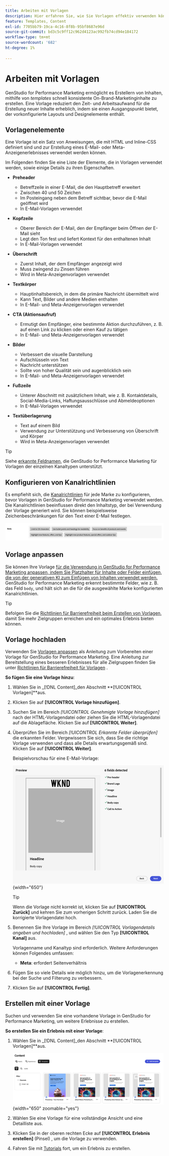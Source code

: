 ```yaml
---
title: Arbeiten mit Vorlagen
description: Hier erfahren Sie, wie Sie Vorlagen effektiv verwenden können, um Ihre kreativen Prozesse in Adobe GenStudio for Performance Marketing zu optimieren.
feature: Templates, Content
exl-id: 7705bb79-19ca-4c16-8f8b-95bf8687e96d
source-git-commit: bd3c5c9ff12c962d4123ac992fb74cd94e184172
workflow-type: tm+mt
source-wordcount: '682'
ht-degree: 1%

---
```


# Arbeiten mit Vorlagen

GenStudio for Performance Marketing ermöglicht es Erstellern von Inhalten, mithilfe von _templates_ schnell konsistente On-Brand-Marketinginhalte zu erstellen. Eine Vorlage reduziert den Zeit- und Arbeitsaufwand für die Erstellung neuer Inhalte erheblich, indem sie einen Ausgangspunkt bietet, der vorkonfigurierte Layouts und Designelemente enthält.

## Vorlagenelemente

Eine Vorlage ist ein Satz von Anweisungen, die mit HTML und Inline-CSS definiert sind und zur Erstellung eines E-Mail- oder Meta-Anzeigenerlebnisses verwendet werden können.

Im Folgenden finden Sie eine Liste der Elemente, die in Vorlagen verwendet werden, sowie einige Details zu ihren Eigenschaften.

- **Preheader**

   - Betreffzeile in einer E-Mail, die den Hauptbetreff erweitert
   - Zwischen 40 und 50 Zeichen
   - Im Posteingang neben dem Betreff sichtbar, bevor die E-Mail geöffnet wird
   - In E-Mail-Vorlagen verwendet

- **Kopfzeile**

   - Oberer Bereich der E-Mail, den der Empfänger beim Öffnen der E-Mail sieht
   - Legt den Ton fest und liefert Kontext für den enthaltenen Inhalt
   - In E-Mail-Vorlagen verwendet

- **Überschrift**

   - Zuerst Inhalt, der dem Empfänger angezeigt wird
   - Muss zwingend zu Zinsen führen
   - Wird in Meta-Anzeigenvorlagen verwendet

- **Textkörper**

   - Hauptinhaltsbereich, in dem die primäre Nachricht übermittelt wird
   - Kann Text, Bilder und andere Medien enthalten
   - In E-Mail- und Meta-Anzeigenvorlagen verwendet

- **CTA (Aktionsaufruf)**

   - Ermutigt den Empfänger, eine bestimmte Aktion durchzuführen, z. B. auf einen Link zu klicken oder einen Kauf zu tätigen
   - In E-Mail- und Meta-Anzeigenvorlagen verwendet

- **Bilder**

   - Verbessert die visuelle Darstellung
   - Aufschlüsseln von Text
   - Nachricht unterstützen
   - Sollte von hoher Qualität sein und augenblicklich sein
   - In E-Mail- und Meta-Anzeigenvorlagen verwendet

- **Fußzeile**

   - Unterer Abschnitt mit zusätzlichem Inhalt, wie z. B. Kontaktdetails, Social-Media-Links, Haftungsausschlüsse und Abmeldeoptionen
   - In E-Mail-Vorlagen verwendet

- **Textüberlagerung**

   - Text auf einem Bild
   - Verwendung zur Unterstützung und Verbesserung von Überschrift und Körper
   - Wird in Meta-Anzeigenvorlagen verwendet

>[!TIP]
>
>Siehe [erkannte Feldnamen](customize-template.md#recognized-field-names), die GenStudio for Performance Marketing für Vorlagen der einzelnen Kanaltypen unterstützt.

## Konfigurieren von Kanalrichtlinien

Es empfiehlt sich, die [Kanalrichtlinien](../guidelines/brands.md#channel-guidelines) für jede Marke zu konfigurieren, bevor Vorlagen in GenStudio for Performance Marketing verwendet werden. Die Kanalrichtlinien beeinflussen direkt den Inhaltstyp, der bei Verwendung der Vorlage generiert wird. Sie können beispielsweise Zeichenbeschränkungen für den Text einer E-Mail festlegen.

![Textkörperspezifikationen](/help/assets/channel-email-body.png)

## Vorlage anpassen

Sie können Ihre Vorlage [ für die Verwendung in GenStudio for Performance Marketing anpassen, indem Sie Platzhalter für Inhalte oder Felder einfügen, die von der generativen KI zum Einfügen von Inhalten verwendet werden. ](customize-template.md) GenStudio for Performance Marketing erkennt bestimmte Felder, wie z. B. das Feld `body`, und hält sich an die für die ausgewählte Marke konfigurierten Kanalrichtlinien.

>[!TIP]
>
>Befolgen Sie die [Richtlinien für Barrierefreiheit beim Erstellen von Vorlagen](accessibility-for-templates.md), damit Sie mehr Zielgruppen erreichen und ein optimales Erlebnis bieten können.

## Vorlage hochladen

Verwenden Sie [Vorlagen anpassen](customize-template.md) als Anleitung zum Vorbereiten einer Vorlage für GenStudio for Performance Marketing. Eine Anleitung zur Bereitstellung eines besseren Erlebnisses für alle Zielgruppen finden Sie unter [Richtlinien für Barrierefreiheit für Vorlagen](accessibility-for-templates.md) .

**So fügen Sie eine Vorlage hinzu**:

1. Wählen Sie in _[!DNL Content]_den Abschnitt **[!UICONTROL Vorlagen]**aus.

1. Klicken Sie auf **[!UICONTROL Vorlage hinzufügen]**.

1. Suchen Sie im Bereich _[!UICONTROL Genehmigte Vorlage hinzufügen]_ nach der HTML-Vorlagendatei oder ziehen Sie die HTML-Vorlagendatei auf die Ablagefläche. Klicken Sie auf **[!UICONTROL Weiter]**.

1. Überprüfen Sie im Bereich _[!UICONTROL Erkannte Felder überprüfen]_ die erkannten Felder. Vergewissern Sie sich, dass Sie die richtige Vorlage verwenden und dass alle Details erwartungsgemäß sind. Klicken Sie auf **[!UICONTROL Weiter]**.

   Beispielvorschau für eine E-Mail-Vorlage:

   ![Vorschau der erkannten Felder anzeigen](../../assets/template-detected-fields.png){width="650"}

   >[!TIP]
   >
   >Wenn die Vorlage nicht korrekt ist, klicken Sie auf **[!UICONTROL Zurück]** und kehren Sie zum vorherigen Schritt zurück. Laden Sie die korrigierte Vorlagendatei hoch.

1. Benennen Sie Ihre Vorlage im Bereich _[!UICONTROL Vorlagendetails angeben und hochladen]_ , und wählen Sie den Typ **[!UICONTROL Kanal]** aus.

   Vorlagenname und Kanaltyp sind erforderlich. Weitere Anforderungen können Folgendes umfassen:

   - **Meta**: erfordert Seitenverhältnis
   <!-- - **Display ads**: requires Dimensions -->

1. Fügen Sie so viele Details wie möglich hinzu, um die Vorlagenerkennung bei der Suche und Filterung zu verbessern.

1. Klicken Sie auf **[!UICONTROL Fertig]**.

## Erstellen mit einer Vorlage

Suchen und verwenden Sie eine vorhandene Vorlage in GenStudio for Performance Marketing, um weitere Erlebnisse zu erstellen.

**So erstellen Sie ein Erlebnis mit einer Vorlage**:

1. Wählen Sie in _[!DNL Content]_den Abschnitt **[!UICONTROL Vorlagen]**aus.

   ![Liste der Inhaltsvorlagen](../../assets/content-templates.png){width="650" zoomable="yes"}

1. Wählen Sie eine Vorlage für eine vollständige Ansicht und eine Detailliste aus.

1. Klicken Sie in der oberen rechten Ecke auf **[!UICONTROL Erlebnis erstellen]** (Pinsel) , um die Vorlage zu verwenden.

1. Fahren Sie mit [Tutorials](/help/tutorials/tutorials.md) fort, um ein Erlebnis zu erstellen.
